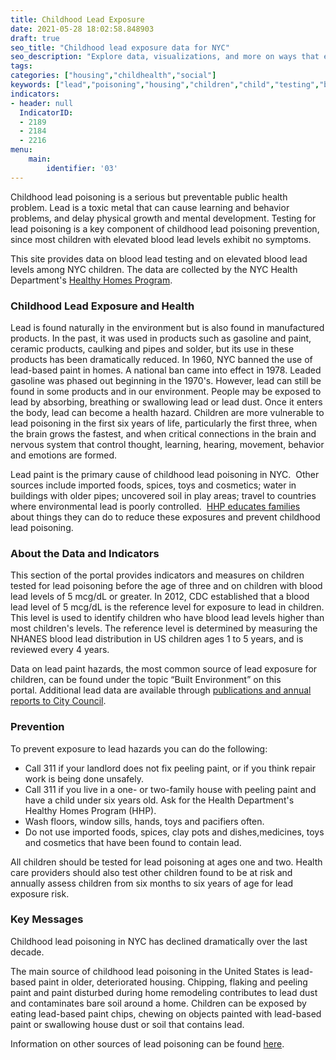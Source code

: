 ```yaml
---
title: Childhood Lead Exposure
date: 2021-05-28 18:02:58.848903
draft: true
seo_title: "Childhood lead exposure data for NYC"
seo_description: "Explore data, visualizations, and more on ways that environments shape health in New York City's neighborhoods.."
tags: 
categories: ["housing","childhealth","social"]
keywords: ["lead","poisoning","housing","children","child","testing","blood"]
indicators:
- header: null
  IndicatorID:
  - 2189
  - 2184
  - 2216
menu:
    main:
        identifier: '03'
---
```


Childhood lead poisoning is a serious but preventable public health problem. Lead is a toxic metal that can cause learning and behavior problems, and delay physical growth and mental development. Testing for lead poisoning is a key component of childhood lead poisoning prevention, since most children with elevated blood lead levels exhibit no symptoms.

This site provides data on blood lead testing and on elevated blood lead levels among NYC children. The data are collected by the NYC Health Department's [Healthy Homes Program](http://www1.nyc.gov/site/doh/health/health-topics/lead-poisoning-prevention.page).

### Childhood Lead Exposure and Health

Lead is found naturally in the environment but is also found in manufactured products. In the past, it was used in products such as gasoline and paint, ceramic products, caulking and pipes and solder, but its use in these products has been dramatically reduced. In 1960, NYC banned the use of lead-based paint in homes. A national ban came into effect in 1978. Leaded gasoline was phased out beginning in the 1970's. However, lead can still be found in some products and in our environment. People may be exposed to lead by absorbing, breathing or swallowing lead or lead dust. Once it enters the body, lead can become a health hazard. Children are more vulnerable to lead poisoning in the first six years of life, particularly the first three, when the brain grows the fastest, and when critical connections in the brain and nervous system that control thought, learning, hearing, movement, behavior and emotions are formed. 

Lead paint is the primary cause of childhood lead poisoning in NYC.  Other sources include imported foods, spices, toys and cosmetics; water in buildings with older pipes; uncovered soil in play areas; travel to countries where environmental lead is poorly controlled.  [HHP educates families](https://www1.nyc.gov/site/doh/data/health-tools/childhood-lead-poisoning.page "Open the Childhood Lead Poisoning page in a new tab") about things they can do to reduce these exposures and prevent childhood lead poisoning.

### About the Data and Indicators

This section of the portal provides indicators and measures on children tested for lead poisoning before the age of three and on children with blood lead levels of 5 mcg/dL or greater. In 2012, CDC established that a blood lead level of 5 mcg/dL is the reference level for exposure to lead in children. This level is used to identify children who have blood lead levels higher than most children's levels. The reference level is determined by measuring the NHANES blood lead distribution in US children ages 1 to 5 years, and is reviewed every 4 years.

Data on lead paint hazards, the most common source of lead exposure for children, can be found under the topic “Built Environment” on this portal. Additional lead data are available through [publications and annual reports to City Council](https://www1.nyc.gov/site/doh/data/data-sets/lead-pubs.page "Open the Lead health publications page in a new tab").

### Prevention

To prevent exposure to lead hazards you can do the following:

* Call 311 if your landlord does not fix peeling paint, or if you think repair work is being done unsafely.
* Call 311 if you live in a one- or two-family house with peeling paint and have a child under six years old. Ask for the Health Department's Healthy Homes Program (HHP).
* Wash floors, window sills, hands, toys and pacifiers often.
* Do not use imported foods, spices, clay pots and dishes,medicines, toys and cosmetics that have been found to contain lead.

All children should be tested for lead poisoning at ages one and two. Health care providers should also test other children found to be at risk and annually assess children from six months to six years of age for lead exposure risk.

### Key Messages

Childhood lead poisoning in NYC has declined dramatically over the last decade.  
  
The main source of childhood lead poisoning in the United States is lead-based paint in older, deteriorated housing. Chipping, flaking and peeling paint and paint disturbed during home remodeling contributes to lead dust and contaminates bare soil around a home. Children can be exposed by eating lead-based paint chips, chewing on objects painted with lead-based paint or swallowing house dust or soil that contains lead.  
  
Information on other sources of lead poisoning can be found [here](http://www1.nyc.gov/site/doh/health/health-topics/lead-poisoning-prevention.page).  
  